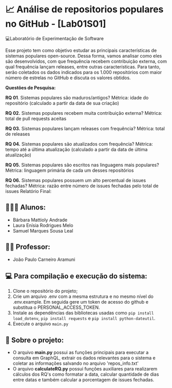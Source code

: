# 📈 Análise de repositorios populares no GitHub - [Lab01S01]

💻Laboratório de Experimentação de Software 

Esse projeto tem como objetivo estudar as principais características de sistemas populares open-source. 
Dessa forma, vamos analisar como eles são desenvolvidos, com que frequência recebem contribuição externa, com qual frequência lançam releases, entre outras características. 
Para tanto, serão coletados os dados indicados para os 1.000 repositórios com maior número de estrelas no GitHub e discuta os valores obtidos.

**Questões de Pesquisa:**

**RQ 01**. Sistemas populares são maduros/antigos?
Métrica: idade do repositório (calculado a partir da data de sua criação)

**RQ 02.** Sistemas populares recebem muita contribuição externa?
Métrica: total de pull requests aceitas

**RQ 03.** Sistemas populares lançam releases com frequência?
Métrica: total de releases

**RQ 04.** Sistemas populares são atualizados com frequência?
Métrica: tempo até a última atualização (calculado a partir da data de última
atualização)

**RQ 05.** Sistemas populares são escritos nas linguagens mais populares?
Métrica: linguagem primária de cada um desses repositórios

**RQ 06.** Sistemas populares possuem um alto percentual de issues fechadas?
Métrica: razão entre número de issues fechadas pelo total de issues Relatório Final:


## 👩🏻‍💻 Alunos:
* Bárbara Mattioly Andrade  
* Laura Enísia Rodrigues Melo
* Samuel Marques Sousa Leal 
 
## 👨‍🏫 Professor:
* João Paulo Carneiro Aramuni

## 💻 Para compilação e execução do sistema:
1. Clone o repositório do projeto;
2. Crie um arquivo .env com a mesma estrutura e no mesmo nível do .env.example. Em seguida gere um token de acesso do github e substitua o PERSONAL_ACCESS_TOKEN.
3. Instale as dependências das bibliotecas usadas como `pip install load_dotenv`, `pip install requests` e `pip install python-dateutil`.
4. Execute o arquivo `main.py`

## 📝 Sobre o projeto:
- O arquivo **main.py** possui as funções principais para executar a consulta em GraphQL, extrair os dados relevantes para o sistema e coletar as informações salvando no arquivo  'repos_info.txt'
- O arquivo **calculateRQ.py** possui funções auxiliares para realizarem cálculos dos RQ's como formatar a data, calcular quantidade de dias entre datas e também calcular a porcentagem de issues fechadas.
